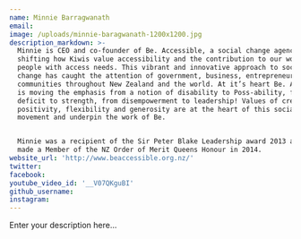 ```yaml
---
name: Minnie Barragwanath
email:
image: /uploads/minnie-baragwanath-1200x1200.jpg
description_markdown: >-
  Minnie is CEO and co-founder of Be. Accessible, a social change agency that is
  shifting how Kiwis value accessibility and the contribution to our world by
  people with access needs. This vibrant and innovative approach to social
  change has caught the attention of government, business, entrepreneurs and
  communities throughout New Zealand and the world. At it’s heart Be. Accessible
  is moving the emphasis from a notion of disability to Poss-ability, from
  deficit to strength, from disempowerment to leadership! Values of creativity,
  positivity, flexibility and generosity are at the heart of this social
  movement and underpin the work of Be.


  Minnie was a recipient of the Sir Peter Blake Leadership award 2013 and was
  made a Member of the NZ Order of Merit Queens Honour in 2014.
website_url: 'http://www.beaccessible.org.nz/'
twitter:
facebook:
youtube_video_id: '__V07QKguBI'
github_username:
instagram:
---
```


Enter your description here...
